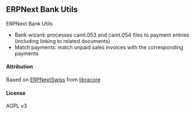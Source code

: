 ## ERPNext Bank Utils

ERPNext Bank Utils

- Bank wizard: processes camt.053 and camt.054 files to payment entries (including linking to related documents)
- Match payments: match unpaid sales invoices with the corresponding payments

#### Attribution

Based on [ERPNextSwiss](https://github.com/libracore/erpnextswiss) from [libracore](https://www.libracore.com/)

#### License

AGPL v3
